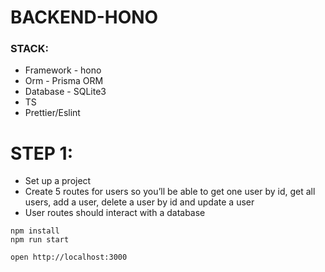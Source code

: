 # BACKEND-HONO

### STACK:

- Framework - hono
- Orm - Prisma ORM
- Database - SQLite3
- TS
- Prettier/Eslint

# STEP 1:

- Set up a project
- Create 5 routes for users so you’ll be able to get one user by id, get all users, add a user, delete a user by id and update a user
- User routes should interact with a database

```
npm install
npm run start
```

```
open http://localhost:3000
```
